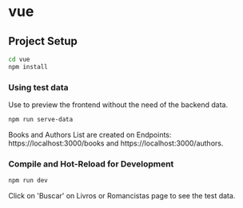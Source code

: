 # vue

## Project Setup
```sh
cd vue
npm install
```
### Using test data
Use to preview the frontend without the need of the backend data.
```sh
npm run serve-data
```
Books and Authors List are created on Endpoints: https://localhost:3000/books and https://localhost:3000/authors.

### Compile and Hot-Reload for Development
```sh
npm run dev
```
Click on 'Buscar' on Livros or Romancistas page to see the test data.